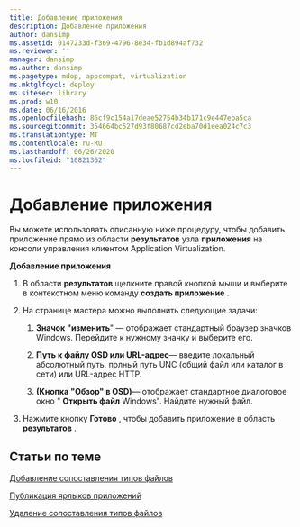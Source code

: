 ```yaml
---
title: Добавление приложения
description: Добавление приложения
author: dansimp
ms.assetid: 0147233d-f369-4796-8e34-fb1d894af732
ms.reviewer: ''
manager: dansimp
ms.author: dansimp
ms.pagetype: mdop, appcompat, virtualization
ms.mktglfcycl: deploy
ms.sitesec: library
ms.prod: w10
ms.date: 06/16/2016
ms.openlocfilehash: 86cf9c154a17deae52754b34b171c9e447eba5ca
ms.sourcegitcommit: 354664bc527d93f80687cd2eba70d1eea024c7c3
ms.translationtype: MT
ms.contentlocale: ru-RU
ms.lasthandoff: 06/26/2020
ms.locfileid: "10821362"
---
```

# Добавление приложения


Вы можете использовать описанную ниже процедуру, чтобы добавить приложение прямо из области **результатов** узла **приложения** на консоли управления клиентом Application Virtualization.

**Добавление приложения**

1.  В области **результатов** щелкните правой кнопкой мыши и выберите в контекстном меню команду **создать приложение** .

2.  На странице мастера можно выполнить следующие задачи:

    1.  **Значок "изменить**" — отображает стандартный браузер значков Windows. Перейдите к нужному значку и выберите его.

    2.  **Путь к файлу OSD или URL-адрес**— введите локальный абсолютный путь, полный путь UNC (общий файл или каталог в сети) или URL-адрес HTTP.

    3.  **(Кнопка "Обзор" в OSD)**— отображает стандартное диалоговое окно " **Открыть файл** Windows". Найдите нужный файл.

3.  Нажмите кнопку **Готово** , чтобы добавить приложение в область **результатов** .

## Статьи по теме


[Добавление сопоставления типов файлов](how-to-add-a-file-type-association.md)

[Публикация ярлыков приложений](how-to-publish-application-shortcuts.md)

[Удаление сопоставления типов файлов](how-to-delete-a-file-type-association.md)

 

 





